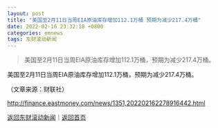 ```yaml
---
layout: post
title: "美国至2月11日当周EIA原油库存增加112.1万桶 预期为减少217.4万桶"
date: 2022-02-16 23:32:18 +0800
categories: emnews
tags: 东财滚动新闻
---
```

> 美国至2月11日当周EIA原油库存增加112.1万桶，预期为减少217.4万桶。

<p>美国至2月11日当周EIA原油库存增加112.1万桶，预期为减少217.4万桶。</p><p class="em_media">（文章来源：财联社）</p>

<http://finance.eastmoney.com/news/1351,202202162278916442.html>

[返回东财滚动新闻](//finews.withounder.com/emnews/)｜[返回首页](//finews.withounder.com/)